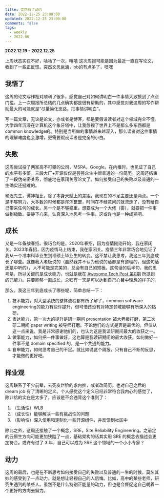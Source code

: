 ```yaml
---
title: 突然有了动力
date: 2022-12-25 23:00:00
updated: 2022-12-25 23:00:00
comments: false
tags: 
  - weekly
  - 2022-06
---
```


**2022.12.19 - 2022.12.25**

上周状态实在不好，咕咕了一次，嘻嘻
这次周报可能是因为最近一直在写论文，收到了一些正反馈。突然文思泉涌，bb的有点多了，嘿嘿

## 我悟了
这周的论文写作相对顺利了很多，感觉自己对如何讲明白一件事情大致摸到了点点门槛。上一次周报所总结的几点确实都是很有帮助的，其中感觉对我这周的写作帮助最大的可能就是“尽量简化思路，把事情讲明白”。

写一篇文章，无论是论文，亦或者是博客，都是要假设读者对这个领域完全不懂。大学四年沉浸在计算机这个象牙塔中，让我忽视了世界上不是那么多东西都是common knowledge的。特别是当所做的事情越来越深入，那么读者对这件事情的理解难度也会激增，更需要假设读者是完全的小白。

## 失败
这周尝试投了两家高不可攀的公司，MSRA，Google。在内推时，也见证了自己的水平有多菜。三段大厂+开源仅仅是芸芸众生中很普通的一份简历。这周还结束了一段伪亲密关系，彻底地在家闭关写论文了。如何接受自己的失败以及普通的一生确实还挺难的。

和迟先生，谭神相比，除了本身天赋上的差距，我现在的不足主要还是两点。一个是不够努力，大多数的时候都是浑浑噩噩，时间在不经意间的就流走了，没有给自己带来任何的成长。另一个是不够稳重。想要成为一个大佬（雾），就要把一件事做到极致。要静下心来，认真深入地思考一件事。这或许也是一种成熟吧。

## 成长
又是一年备战春招。很巧合的是，2020年春招，因为疫情刚刚开始，我在家闭关。2023年春招，因为疫情马上结束，我在家闭关。疫情三年非常巧合地见证了我从一个准本科毕业生到准硕士毕业生的转变。这不禁让我思考，我这三年到底成长了哪些。就像我大老板说的（虽然我并不认为他说的话都是有道理的，但这句话还是中听的），人不可能是完美的，总会有自己的短板。这句话的后半句，我的思考是，所以关键的是成长能力，也就是我在 [Awesome Tech Post 第0期](https://blog.abingcbc.cn/2022/07/15/awesome-tech-post-0/) 所提到的元能力。只要能够一直成长，总归有一天是可以达到自己心目中理想的样子的。

那么，我这三年到底成长了哪些呢，简单总结一下：
1. 技术能力，对大型系统的整体流程都有所了解了，common software engineering的能力有些许提升，但可惜还没有对特定领域能够有所深入的钻研。
2. 表达能力，第一次大的提升是研一期间 presentation 被大老板打磨，第二次研二期间 paper writing 被导师打磨。不论他们的方式是否是最优的，但仅从这一点来说，我是非常感谢他们的，也认为这是我读研期间最大的收获之一。
3. 做事能力，如何把一件事做好。这也算是我读研期间的最大收获。如何做好一件事不是 domain specified 的，是一个共通的能力。
4. 自审能力，如何思考自己的不足。就比如说这个周报，只有自己不断的反思，才能做的更好吧。

## 择业观
这周联系了不少前辈，去死皮烂脸的求内推，或者改简历。也对自己之后的 dream job 有了清晰的定义。个人感觉这个定义已经非常符合我内心的感觉了，除非给的实在是太多了，应该是不会违背这个准则了：

1. （生活性）WLB
2. （成长性）能够解决一些有挑战性的问题
3. （影响性）深入使用和定制化一些开源组件，并反馈到社区中

除此之外，这周还接触了一个概念，SRE，Site Reliability Engineering。之前定的云原生方向可能更加狭隘了一点，基础架构的话其实用 SRE 的概念去描述会更加符合。或许有过了 3 年，自己可以成为 SRE 这个领域的一个小小专家？

## 动力
这周的最后，也是在不断思考如何接受自己的失败以及普通的一生的时候，莫名其妙的感受到了一点动力。就是想让轻视自己的人后悔。比如，高中的某些老师，研究生遇到的某些人。虽然不是什么特别正能量的动力，但也是会督促这自己朝着一个更好的方向去努力。